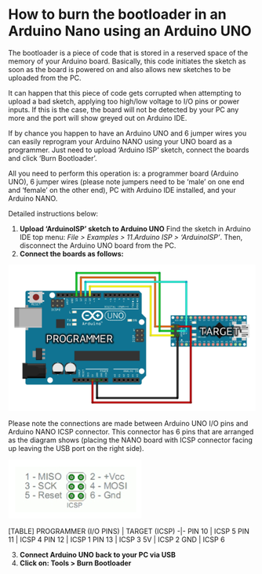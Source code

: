 # How to burn the bootloader in an Arduino Nano using an Arduino UNO

The bootloader is a piece of code that is stored in a reserved space of the memory of your Arduino board. Basically, this code initiates the sketch as soon as the board is powered on and also allows new sketches to be uploaded from the PC.

It can happen that this piece of code gets corrupted when attempting to upload a bad sketch, applying too high/low voltage to I/O pins or power inputs. If this is the case, the board will not be detected by your PC any more and the port will show greyed out on Arduino IDE.

If by chance you happen to have an Arduino UNO and 6 jumper wires you can easily reprogram your Arduino NANO using your UNO board as a programmer. Just need to upload ‘Arduino ISP’ sketch, connect the boards and click ‘Burn Bootloader’. 

All you need to perform this operation is: a programmer board (Arduino UNO), 6 jumper wires (please note jumpers need to be ‘male’ on one end and ‘female’ on the other end), PC with Arduino IDE installed, and your Arduino NANO.

Detailed instructions below:

1. **Upload ‘ArduinoISP’ sketch to Arduino UNO** Find the sketch in Arduino IDE top menu: *File > Examples > 11.Arduino ISP > ‘ArduinoISP’*. Then, disconnect the Arduino UNO board from the PC. 
2. **Connect the boards as follows:** 

![Connection](/assets/img/HowToBurnTheBootloaderInAnArduinoNanoUsingAnArduinoUno/1.png)

Please note the connections are made between Arduino UNO I/O pins and Arduino NANO ICSP connector. This connector has 6 pins that are arranged as the diagram shows (placing the NANO board with ICSP connector facing up leaving the USB port on the right side). 

![ICSP guide](/assets/img/HowToBurnTheBootloaderInAnArduinoNanoUsingAnArduinoUno/2.png)


[TABLE]
PROGRAMMER (I/O PINS) | TARGET (ICSP)
-|-
PIN 10 | ICSP 5
PIN 11 | ICSP 4
PIN 12 | ICSP 1
PIN 13 | ICSP 3
5V | ICSP 2
GND | ICSP 6

3. **Connect Arduino UNO back to your PC via USB**
4. **Click on: Tools > Burn Bootloader**
